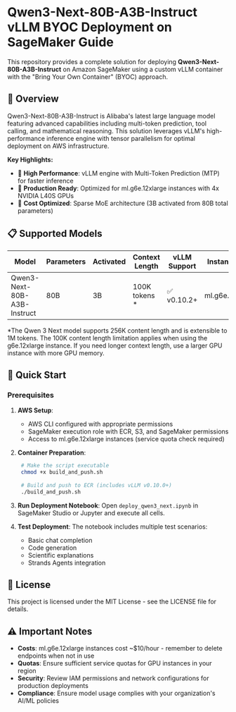 # Qwen3-Next-80B-A3B-Instruct vLLM BYOC Deployment on SageMaker Guide

This repository provides a complete solution for deploying **Qwen3-Next-80B-A3B-Instruct** on Amazon SageMaker using a custom vLLM container with the "Bring Your Own Container" (BYOC) approach.

## 🤖 Overview

Qwen3-Next-80B-A3B-Instruct is Alibaba's latest large language model featuring advanced capabilities including multi-token prediction, tool calling, and mathematical reasoning. This solution leverages vLLM's high-performance inference engine with tensor parallelism for optimal deployment on AWS infrastructure.

**Key Highlights:**
- 🚀 **High Performance**: vLLM engine with Multi-Token Prediction (MTP) for faster inference
- 🔧 **Production Ready**: Optimized for ml.g6e.12xlarge instances with 4x NVIDIA L40S GPUs
- 🎯 **Cost Optimized**: Sparse MoE architecture (3B activated from 80B total parameters)

## 📋 Supported Models

| Model | Parameters | Activated | Context Length | vLLM Support | Instance Type |
|-------|------------|-----------|----------------|--------------|---------------|
| Qwen3-Next-80B-A3B-Instruct | 80B | 3B | 100K tokens * | ✅ v0.10.2+ | ml.g6e.12xlarge |

*The Qwen 3 Next model supports 256K content length and is extensible to 1M tokens. The 100K content length limitation applies when using the g6e.12xlarge instance. If you need longer context length, use a larger GPU instance with more GPU memory.

## 🚀 Quick Start

### Prerequisites

1. **AWS Setup**:
   - AWS CLI configured with appropriate permissions
   - SageMaker execution role with ECR, S3, and SageMaker permissions
   - Access to ml.g6e.12xlarge instances (service quota check required)

2. **Container Preparation**:
   ```bash
    # Make the script executable
    chmod +x build_and_push.sh
    
    # Build and push to ECR (includes vLLM v0.10.0+)
    ./build_and_push.sh
   ```
   
3. **Run Deployment Notebook**:
   Open `deploy_qwen3_next.ipynb` in SageMaker Studio or Jupyter and execute all cells.

4. **Test Deployment**:
   The notebook includes multiple test scenarios:
   - Basic chat completion
   - Code generation
   - Scientific explanations
   - Strands Agents integration


## 📄 License

This project is licensed under the MIT License - see the LICENSE file for details.

## ⚠️ Important Notes

- **Costs**: ml.g6e.12xlarge instances cost ~$10/hour - remember to delete endpoints when not in use
- **Quotas**: Ensure sufficient service quotas for GPU instances in your region
- **Security**: Review IAM permissions and network configurations for production deployments
- **Compliance**: Ensure model usage complies with your organization's AI/ML policies
